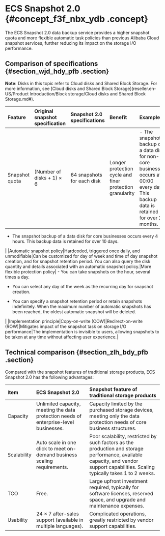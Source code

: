 # ECS Snapshot 2.0 {#concept_f3f_nbx_ydb .concept}

The ECS Snapshot 2.0 data backup service provides a higher snapshot quota and more flexible automatic task policies than previous Alibaba Cloud snapshot services, further reducing its impact on the storage I/O performance.

## Comparison of specifications {#section_wjd_hdy_pfb .section}

**Note:** Disks in this topic refer to Cloud disks and Shared Block Storage. For more information, see [Cloud disks and Shared Block Storage](reseller.en-US/Product Introduction/Block storage/Cloud disks and Shared Block Storage.md#).

|Feature|Original snapshot specification|Snapshot 2.0 specifications|Benefit|Example|
|:------|:------------------------------|:--------------------------|:------|:------|
|Snapshot quota|\(Number of disks + 1\) × 6|64 snapshots for each disk|Longer protection cycle and finer protection granularity| -   The snapshot backup of a data disk for non-core businesses occurs at 00:00 every day. This backup data is retained for over 2 months.

-   The snapshot backup of a data disk for core businesses occurs every 4 hours. This backup data is retained for over 10 days.


 |
|Automatic snapshot policy|Hardcoded, triggered once daily, and unmodifiable|Can be customized for day of week and time of day snapshot creation, and for snapshot retention period. You can also query the disk quantity and details associated with an automatic snapshot policy.|More flexible protection policy| -   You can take snapshots on the hour, several times a day.

-   You can select any day of the week as the recurring day for snapshot creation.

-   You can specify a snapshot retention period or retain snapshots indefinitely. When the maximum number of automatic snapshots has been reached, the oldest automatic snapshot will be deleted.


 |
|Implementation principle|Copy-on-write \(COW\)|Redirect-on-write \(ROW\)|Mitigates impact of the snapshot task on storage I/O performance|The implementation is invisible to users, allowing snapshots to be taken at any time without affecting user experience.|

## Technical comparison {#section_zlh_bdy_pfb .section}

Compared with the snapshot features of traditional storage products, ECS Snapshot 2.0 has the following advantages:

|Item|ECS Snapshot 2.0|Snapshot feature of traditional storage products|
|:---|:---------------|:-----------------------------------------------|
|Capacity|Unlimited capacity, meeting the data protection needs of enterprise-level businesses.|Capacity limited by the purchased storage devices, meeting only the data protection needs of core business structures.|
|Scalability|Auto scale in one click to meet on-demand business scaling requirements.|Poor scalability, restricted by such factors as the production and storage performance, available capacity, and vendor support capabilities. Scaling typically takes 1 to 2 weeks.|
|TCO|Free.|Large upfront investment required, typically for software licenses, reserved space, and upgrade and maintenance expenses.|
|Usability|24 × 7 after-sales support \(available in multiple languages\).|Complicated operations, greatly restricted by vendor support capabilities.|

